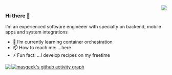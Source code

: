 <img align='right' src="https://github-readme-stats.vercel.app/api?username=masgeek&show_icons=true">

### Hi there 👋

 I’m an experienced software engineeer with specialty on backend, mobile apps and system integrations
 
- 🌱 I’m currently learning container orchestration
- 📫 How to reach me: ...here
- ⚡ Fun fact: ...I develop recipes on my freetime

<img align='left' src="https://github-readme-stats.vercel.app/api?username=gthaka&show_icons=true&layout=compact">

[![masgeek's github activity graph](https://activity-graph.herokuapp.com/graph?username=masgeek&theme=react-dark)](https://github.com/masgeek)
